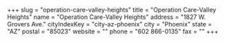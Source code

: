 +++
slug = "operation-care-valley-heights"
title = "Operation Care-Valley Heights"
name = "Operation Care-Valley Heights"
address = "1827 W. Grovers Ave."
cityIndexKey = "city-az-phoenix"
city = "Phoenix"
state = "AZ"
postal = "85023"
website = ""
phone = "602 866-0135"
fax = ""
+++
